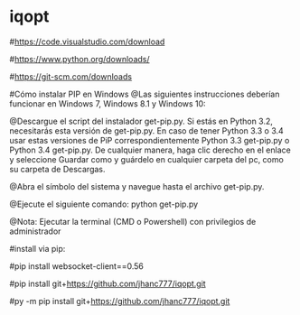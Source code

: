 # iqopt

#https://code.visualstudio.com/download

#https://www.python.org/downloads/

#https://git-scm.com/downloads



#Cómo instalar PIP en Windows
@Las siguientes instrucciones deberían funcionar en Windows 7, Windows 8.1 y Windows 10:

@Descargue el script del instalador get-pip.py. Si estás en Python 3.2, necesitarás esta versión de get-pip.py. En caso de tener Python 3.3 o 3.4 usar estas versiones de PiP correspondientemente Python 3.3 get-pip.py o Python 3.4 get-pip.py. De cualquier manera, haga clic derecho en el enlace y seleccione Guardar como y guárdelo en cualquier carpeta del pc, como su carpeta de Descargas.

@Abra el símbolo del sistema y navegue hasta el archivo get-pip.py.

@Ejecute el siguiente comando: python get-pip.py

@Nota: Ejecutar la terminal (CMD o Powershell) con privilegios de administrador



#install via pip:

#pip install websocket-client==0.56

#pip install git+https://github.com/jhanc777/iqopt.git

#py -m pip install git+https://github.com/jhanc777/iqopt.git
